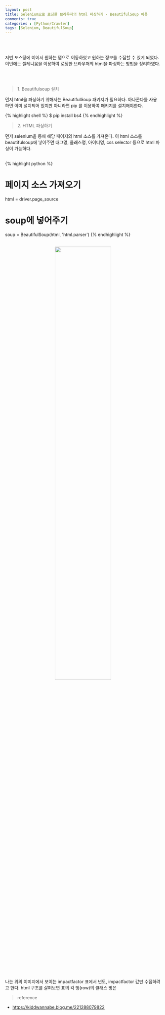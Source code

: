 ```yaml
---
layout: post
title: Selenium으로 로딩한 브라우저의 html 파싱하기 - BeautifulSoup 이용
comments: true
categories : [Python/Crawler]
tags: [Selenium, BeautifulSoup]
---
```


<br><br>
<p>저번 포스팅에 이어서 원하는 탭으로 이동하였고 원하는 정보를 수집할 수 있게 되었다. 이번에는 셀레니움을 이용하여 로딩한 브라우저의 html을 파싱하는 방법을 정리하였다.</p><br><br>

> <subtitle>1. Beautifulsoup 설치</subtitle>

먼저 html을 파싱하기 위해서는 BeautifulSoup 패키지가 필요하다. 아나콘다를 사용하면 이미 설치되어 있지만 아니라면 pip 를 이용하여 패키지를 설치해야한다.<br>

{% highlight shell %}
$ pip install bs4
{% endhighlight %}

> <subtitle>2. HTML 파싱하기 </subtitle>

먼저 selenium을 통해 해당 페이지의 html 소스를 가져온다. 이 html 소스를 beautifulsoup에 넣어주면 태그명, 클래스명, 아이디명, css selector 등으로 html 파싱이 가능하다.<br><br>

{% highlight python %}
# 페이지 소스 가져오기
html = driver.page_source

# soup에 넣어주기
soup = BeautifulSoup(html, 'html.parser')
{% endhighlight %}
<br><br>
<center><img src="https://user-images.githubusercontent.com/20412850/44024356-072d0d1c-9f28-11e8-971b-33aa7e06eaa4.png" width="60%"></center><br>

나는 위의 이미지에서 보이는 impactfactor 표에서 년도, impactfactor 값만 수집하려고 한다. html 구조를 살펴보면 표의 각 행(row)의 클래스 명은
> <subtitle>reference</subtitle>

* https://kiddwannabe.blog.me/221288079822


<br><br><br><br><br>

